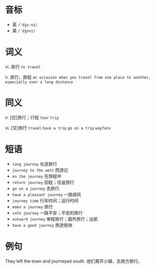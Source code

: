 # 音标

- 英 `/'dʒɜːni/`
- 美 `/ˈdʒɝ​nɪ/`

# 词义

vi. 旅行
`to travel`

n. 旅行，旅程
`an occasion when you travel from one place to another, especially over a long distance`

# 同义

n. [交]旅行；行程
`tour` `trip`

vi. [交]旅行
`travel` `have a trip` `go on a trip` `wayfare`

# 短语

- `long journey` 长途旅行
- `journey to the west` 西游记
- `on the journey` 在旅程中
- `return journey` 回程；往返旅行
- `go on a journey` 去旅行
- `have a pleasant journey` 一路顺风
- `journey time` 行车时间；运行时间
- `make a journey` 旅行
- `safe journey` 一路平安；平安的旅行
- `outward journey` 单程旅行；国外旅行；出航
- `have a good journey` 旅途愉快

# 例句

They left the town and journeyed south.
他们离开小镇，去南方旅行。


